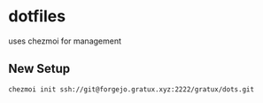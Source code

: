 # dotfiles

uses chezmoi for management

## New Setup

```bash
chezmoi init ssh://git@forgejo.gratux.xyz:2222/gratux/dots.git
```
